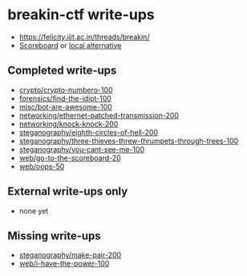 # breakin-ctf write-ups

* <https://felicity.iiit.ac.in/threads/breakin/>
* [Scoreboard](https://felicity.iiit.ac.in/threads/breakin/) or [local alternative](scoreboard.txt)

## Completed write-ups

* [crypto/crypto-numbero-100](crypto/crypto-numbero-100)
* [forensics/find-the-idiot-100](forensics/find-the-idiot-100)
* [misc/bot-are-awesome-100](misc/bot-are-awesome-100)
* [networking/ethernet-patched-transmission-200](networking/ethernet-patched-transmission-200)
* [networking/knock-knock-200](networking/knock-knock-200)
* [steganography/eighth-circles-of-hell-200](steganography/eighth-circles-of-hell-200)
* [steganography/three-thieves-threw-thrumpets-through-trees-100](steganography/three-thieves-threw-thrumpets-through-trees-100)
* [steganography/you-cant-see-me-100](steganography/you-cant-see-me-100)
* [web/go-to-the-scoreboard-20](web/go-to-the-scoreboard-20)
* [web/oops-50](web/oops-50)

## External write-ups only

* none yet

## Missing write-ups

* [steganography/make-pair-200](steganography/make-pair-200)
* [web/i-have-the-power-100](web/i-have-the-power-100)